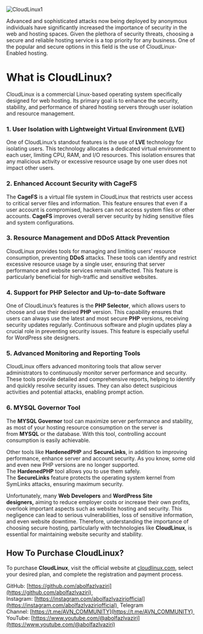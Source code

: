 ![CloudLinux1](https://github.com/user-attachments/assets/01b1ca85-77a3-4dda-95b3-2a6cf61440a1)

Advanced and sophisticated attacks now being deployed by anonymous individuals have significantly increased the importance of security in the web and hosting spaces. Given the plethora of security threats, choosing a secure and reliable hosting service is a top priority for any business. One of the popular and secure options in this field is the use of CloudLinux-Enabled hosting.

# What is CloudLinux?
CloudLinux is a commercial Linux-based operating system specifically designed for web hosting. Its primary goal is to enhance the security, stability, and performance of shared hosting servers through user isolation and resource management.

### 1. User Isolation with Lightweight Virtual Environment (LVE)
One of CloudLinux’s standout features is the use of **LVE** technology for isolating users. This technology allocates a dedicated virtual environment to each user, limiting CPU, RAM, and I/O resources. This isolation ensures that any malicious activity or excessive resource usage by one user does not impact other users.

### 2. Enhanced Account Security with CageFS
The **CageFS** is a virtual file system in CloudLinux that restricts user access to critical server files and information. This feature ensures that even if a user account is compromised, hackers can not access system files or other accounts. **CageFS** improves overall server security by hiding sensitive files and system configurations.

### 3. Resource Management and DDoS Attack Prevention
CloudLinux provides tools for managing and limiting users’ resource consumption, preventing **DDoS** attacks. These tools can identify and restrict excessive resource usage by a single user, ensuring that server performance and website services remain unaffected. This feature is particularly beneficial for high-traffic and sensitive websites.

### 4. Support for PHP Selector and Up-to-date Software
One of CloudLinux’s features is the **PHP Selector**, which allows users to choose and use their desired **PHP** version. This capability ensures that users can always use the latest and most secure **PHP** versions, receiving security updates regularly. Continuous software and plugin updates play a crucial role in preventing security issues. This feature is especially useful for WordPress site designers.

### 5. Advanced Monitoring and Reporting Tools
CloudLinux offers advanced monitoring tools that allow server administrators to continuously monitor server performance and security. These tools provide detailed and comprehensive reports, helping to identify and quickly resolve security issues. They can also detect suspicious activities and potential attacks, enabling prompt action.

### 6. MYSQL Governor Tool
The **MYSQL Governor** tool can maximize server performance and stability, as most of your hosting resource consumption on the server is from **MYSQL** or the database. With this tool, controlling account consumption is easily achievable.

Other tools like **HardenedPHP** and **SecureLinks**, in addition to improving performance, enhance server and account security. As you know, some old and even new PHP versions are no longer supported. The **HardenedPHP** tool allows you to use them safely. The **SecureLinks** feature protects the operating system kernel from SymLinks attacks, ensuring maximum security.

Unfortunately, many **Web Developers** and **WordPress Site designers,** aiming to reduce employer costs or increase their own profits, overlook important aspects such as website hosting and security. This negligence can lead to serious vulnerabilities, loss of sensitive information, and even website downtime. Therefore, understanding the importance of choosing secure hosting, particularly with technologies like **CloudLinux**, is essential for maintaining website security and stability.

## How To Purchase CloudLinux?
To purchase **CloudLinux**, visit the official website at [cloudlinux.com](https://www.cloudlinux.com/), select your desired plan, and complete the registration and payment process.

GitHub: [https://github.com/abolfazlvaziri](https://github.com/abolfazlvaziri) 
Instagram: [https://instagram.com/abolfazlvaziriofficial](https://instagram.com/abolfazlvaziriofficial) 
Telegram Channel: [https://t.me/AVN_COMMUNITY](https://t.me/AVN_COMMUNITY) 
YouTube: [https://www.youtube.com/@abolfazlvaziri](https://www.youtube.com/@abolfazlvaziri)
